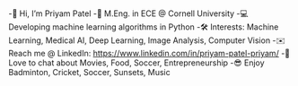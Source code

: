 -👋   Hi, I’m Priyam Patel
-🏫   M.Eng. in ECE @ Cornell University
-💻   Developing machine learning algorithms in Python
-🛠   Interests: Machine Learning, Medical AI, Deep Learning, Image Analysis, Computer Vision
-✉️   Reach me @ LinkedIn: https://www.linkedin.com/in/priyam-patel-priyam/
-💬   Love to chat about Movies, Food, Soccer, Entrepreneurship
-😎   Enjoy Badminton, Cricket, Soccer, Sunsets, Music

<!---
PrIyAmPa/PrIyAmPa is a ✨ special ✨ repository because its `README.md` (this file) appears on your GitHub profile.
You can click the Preview link to take a look at your changes.
--->
